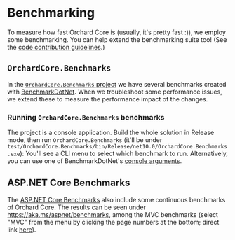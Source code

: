# Benchmarking

To measure how fast Orchard Core is (usually, it's pretty fast :)), we employ some benchmarking. You can help extend the benchmarking suite too! (See the [code contribution guidelines](contributing-code.md).)

## `OrchardCore.Benchmarks`

In the [`OrchardCore.Benchmarks` project](https://github.com/OrchardCMS/OrchardCore/tree/main/test/OrchardCore.Benchmarks) we have several benchmarks created with [BenchmarkDotNet](https://benchmarkdotnet.org/). When we troubleshoot some performance issues, we extend these to measure the performance impact of the changes.

### Running `OrchardCore.Benchmarks` benchmarks

The project is a console application. Build the whole solution in Release mode, then run `OrchardCore.Benchmarks` (it'll be under `test/OrchardCore.Benchmarks/bin/Release/net10.0/OrchardCore.Benchmarks.exe`): You'll see a CLI menu to select which benchmark to run. Alternatively, you can use one of BenchmarkDotNet's [console arguments](https://benchmarkdotnet.org/articles/guides/console-args.html).

## ASP.NET Core Benchmarks

The [ASP.NET Core Benchmarks](https://github.com/aspnet/Benchmarks) also include some continuous benchmarks of Orchard Core. The results can be seen under <https://aka.ms/aspnet/benchmarks>, among the MVC benchmarks (select "MVC" from the menu by clicking the page numbers at the bottom; direct link [here](https://msit.powerbi.com/view?r=eyJrIjoiYTZjMTk3YjEtMzQ3Yi00NTI5LTg5ZDItNmUyMGRlOTkwMGRlIiwidCI6IjcyZjk4OGJmLTg2ZjEtNDFhZi05MWFiLTJkN2NkMDExZGI0NyIsImMiOjV9&pageName=ReportSection36a3b7283aa365d8de32)).